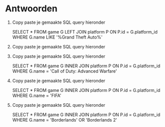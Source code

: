 # Antwoorden

1. Copy paste je gemaakte SQL query hieronder

   SELECT * FROM game G LEFT JOIN platform P ON P.id = G.platform_id WHERE G.name LIKE '%Grand Theft Auto%'

2. Copy paste je gemaakte SQL query hieronder

   
   
3. Copy paste je gemaakte SQL query hieronder


    SELECT * FROM game G
    INNER JOIN platform P
    ON P.id = G.platform_id
    WHERE G.name = 'Call of Duty: Advanced Warfare'

4. Copy paste je gemaakte SQL query hieronder

     SELECT * FROM game G INNER JOIN platform P ON P.id = G.platform_id WHERE G.name = 'FIFA'

5. Copy paste je gemaakte SQL query hieronder

    SELECT * FROM game G INNER JOIN platform P ON P.id = G.platform_id WHERE G.name = 'Borderlands' OR 'Borderlands 2'
